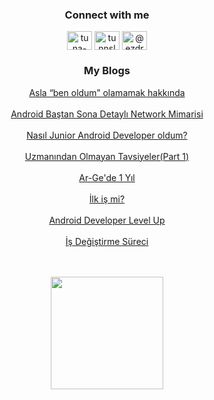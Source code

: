 <h3 align="center">Connect with me</h3>


<p align="center">
<a href="https://linkedin.com/in/tuna-ünsal-183679167" target="blank"><img align="center" src="https://raw.githubusercontent.com/rahuldkjain/github-profile-readme-generator/master/src/images/icons/Social/linked-in-alt.svg" alt="tuna-ünsal-183679167" height="30" width="40" /></a>
<a href="https://instagram.com/tunnsl" target="blank"><img align="center" src="https://raw.githubusercontent.com/rahuldkjain/github-profile-readme-generator/master/src/images/icons/Social/instagram.svg" alt="tunnsl" height="30" width="40" /></a>
<a href="https://medium.com/@ezdream" target="blank"><img align="center" src="https://raw.githubusercontent.com/rahuldkjain/github-profile-readme-generator/master/src/images/icons/Social/medium.svg" alt="@ezdream" height="30" width="40" /></a>
</p>





<h3 align="center">My Blogs</h3>

<div align="center">
   <a align="center" href="https://medium.com/p/06163f8bec8d">Asla “ben oldum” olamamak hakkında</a>
    <br></br>
   <a align="center" href="https://medium.com/@ezdream/android-baştan-sona-detaylı-network-mimarisi-14b15ae2ffc8">Android Baştan Sona Detaylı Network Mimarisi</a>
    <br></br>
   <a align="center" href="https://ezdream.medium.com/nas%C4%B1l-junior-android-developer-oldum-45d0e8f44bb7">Nasıl Junior Android Developer oldum?</a>
    <br></br>
    <a align="center" href="https://ezdream.medium.com/uzman%C4%B1ndan-olmayan-tavsiyeler-part-1-29f9813d8e6a">Uzmanından Olmayan Tavsiyeler(Part 1)</a>
    <br></br>
    <a align="center" href="https://ezdream.medium.com/ar-ge-de-1-y%C4%B1l-3a654b31c1b6">Ar-Ge'de 1 Yıl</a>
    <br></br>
    <a align="center" href="https://ezdream.medium.com/i%CC%87lk-i%C5%9F-mi-cb5aaf40f3cd">İlk iş mi?</a>
    <br></br>
    <a align="center" href="https://medium.com/@ezdream/android-developer-level-up-fc0b7049156b">Android Developer Level Up</a>
    <br></br>
    <a align="center" href="https://medium.com/@ezdream/i%CC%87%C5%9F-de%C4%9Fi%C5%9Ftirme-s%C3%BCreci-3165fd4f8f04">İş Değiştirme Süreci</a>
</div>
<br></br>
<p align = "center">
    <img src='https://user-images.githubusercontent.com/50106187/174623373-f58465ed-d019-4d79-912c-24155954dbb6.gif' height='180'>
</div>
